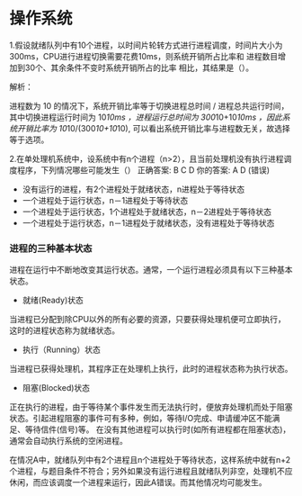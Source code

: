 # 操作系统

1.假设就绪队列中有10个进程，以时间片轮转方式进行进程调度，时间片大小为300ms，CPU进行进程切换需要花费10ms，则系统开销所占比率和 进程数目增加到30个、其余条件不变时系统开销所占的比率 相比，其结果是（）。

解析：


进程数为 10 的情况下，系统开销比率等于切换进程总时间 / 进程总共运行时间，其中切换进程运行时间为 10*10ms ，进程运行总时间为 300*10+10*10ms ，因此系统开销比率为 10*10/(300*10+10*10), 可以看出系统开销比率与进程数无关，故选择等于选项。


2.在单处理机系统中，设系统中有n个进程（n>2），且当前处理机没有执行进程调度程序，下列情况哪些可能发生（）
正确答案: B C D   你的答案: A D (错误)
* 没有运行的进程，有2个进程处于就绪状态，n进程处于等待状态
* 一个进程处于运行状态，n－1进程处于等待状态
* 一个进程处于运行状态，1个进程处于就绪状态，n－2进程处于等待状态
* 一个进程处于运行状态，n－1进程处于就绪状态，没有进程处于等待状态



### 进程的三种基本状态

进程在运行中不断地改变其运行状态。通常，一个运行进程必须具有以下三种基本状态。

* 就绪(Ready)状态

当进程已分配到除CPU以外的所有必要的资源，只要获得处理机便可立即执行，这时的进程状态称为就绪状态。

* 执行（Running）状态

当进程已获得处理机，其程序正在处理机上执行，此时的进程状态称为执行状态。

* 阻塞(Blocked)状态

正在执行的进程，由于等待某个事件发生而无法执行时，便放弃处理机而处于阻塞状态。引起进程阻塞的事件可有多种，例如，等待I/O完成、申请缓冲区不能满足、等待信件(信号)等。
       在没有其他进程可以执行时(如所有进程都在阻塞状态)，通常会自动执行系统的空闲进程。
       
在情况A中，就绪队列中有2个进程且n个进程处于等待状态，这样系统中就有n+2个进程，与题目条件不符合；另外如果没有运行进程且就绪队列非空，处理机不应休闲，而应该调度一个进程来运行，因此A错误。而其他情况均可能发生。
